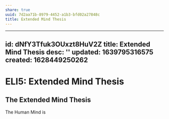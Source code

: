 ```yaml
---
share: true
uuid: 7d2aa71b-8979-4452-a1b3-bfd02a27848c
title: Extended Mind Thesis
---
```

---
id: dNfY3Tfuk3OUxzt8HuV2Z
title: Extended Mind Thesis
desc: ''
updated: 1639795316575
created: 1628449250262
---
# ELI5: Extended Mind Thesis
The Extended Mind Thesis
------------------------

The Human Mind is
